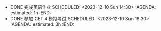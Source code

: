 - DONE 完成英语作业
  SCHEDULED: <2023-12-10 Sun 14:30>
  :AGENDA:
  estimated: 1h
  :END:
- DONE 参加 CET 4 模拟考试
  SCHEDULED: <2023-12-10 Sun 18:30>
  :AGENDA:
  estimated: 3h
  :END:
